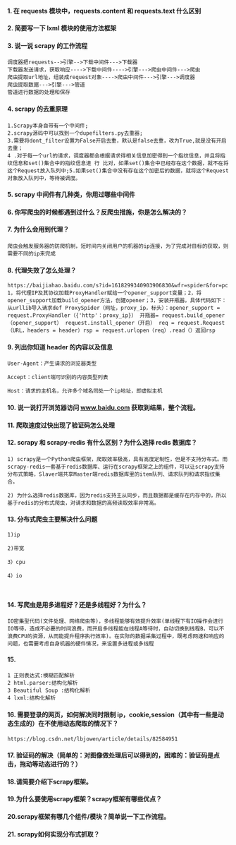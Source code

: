 #### 1. 在 requests 模块中，requests.content 和 requests.text 什么区别
#### 2. 简要写一下 lxml 模块的使用方法框架
#### 3. 说一说 scrapy 的工作流程
```
调度器把requests-->引擎-->下载中间件--->下载器
下载器发送请求，获取响应---->下载中间件---->引擎--->爬虫中间件--->爬虫
爬虫提取url地址，组装成request对象---->爬虫中间件--->引擎--->调度器
爬虫提取数据--->引擎--->管道
管道进行数据的处理和保存
```
#### 4. scrapy 的去重原理
```
1.Scrapy本身自带有一个中间件;
2.scrapy源码中可以找到一个dupefilters.py去重器;
3.需要将dont_filter设置为False开启去重，默认是false去重，改为True,就是没有开启去重；
4 .对于每一个url的请求，调度器都会根据请求得相关信息加密得到一个指纹信息，并且将指纹信息和set()集合中的指纹信息进 行 比对，如果set()集合中已经存在这个数据，就不在将这个Request放入队列中;5.如果set()集合中没有存在这个加密后的数据，就将这个Request对象放入队列中，等待被调度。
```
#### 5. scrapy 中间件有几种类，你用过哪些中间件
#### 6. 你写爬虫的时候都遇到过什么？反爬虫措施，你是怎么解决的？
#### 7. 为什么会用到代理？
```
爬虫会触发服务器的防爬机制，短时间内关闭用户的机器的ip连接，为了完成对目标的获取，则需要不同的ip来完成
```
#### 8. 代理失效了怎么处理？
```
https://baijiahao.baidu.com/s?id=1618299340903906830&wfr=spider&for=pc
1，将代理IP及其协议加载ProxyHandler赋给一个opener_support变量；2，将opener_support加载build_opener方法，创建opener；3，安装开瓶器。具体代码如下：从urllib导入请求def ProxySpider（网址，proxy_ip，标头）：opener_support = request.ProxyHandler（{'http'：proxy_ip}） 开瓶器= request.build_opener（opener_support） request.install_opener（开启） req = request.Request（URL，headers = header）rsp = request.urlopen（req）.read（）返回rsp

```
#### 9. 列出你知道 header 的内容以及信息
```
User-Agent：产生请求的浏览器类型

Accept：client端可识别的内容类型列表

Host：请求的主机名，允许多个域名同处一个ip地址，即虚拟主机
```
#### 10. 说一说打开浏览器访问 www.baidu.com 获取到结果，整个流程。
#### 11. 爬取速度过快出现了验证码怎么处理
#### 12. scrapy 和 scrapy-redis 有什么区别？为什么选择 redis 数据库？
```
1) scrapy是一个Python爬虫框架，爬取效率极高，具有高度定制性，但是不支持分布式。而scrapy-redis一套基于redis数据库、运行在scrapy框架之上的组件，可以让scrapy支持分布式策略，Slaver端共享Master端redis数据库里的item队列、请求队列和请求指纹集合。

2) 为什么选择redis数据库，因为redis支持主从同步，而且数据都是缓存在内存中的，所以基于redis的分布式爬虫，对请求和数据的高频读取效率非常高。
```
#### 13. 分布式爬虫主要解决什么问题
```
1)ip

2)带宽

3）cpu

4）io



```
#### 14. 写爬虫是用多进程好？还是多线程好？为什么？
```
IO密集型代码(文件处理、网络爬虫等)，多线程能够有效提升效率(单线程下有IO操作会进行IO等待，造成不必要的时间浪费，而开启多线程能在线程A等待时，自动切换到线程B，可以不浪费CPU的资源，从而能提升程序执行效率)。在实际的数据采集过程中，既考虑网速和响应的问题，也需要考虑自身机器的硬件情况，来设置多进程或多线程
```
#### 15. 
```
1 正则表达式:模糊匹配解析
2 html.parser:结构化解析
3 Beautiful Soup :结构化解析
4 lxml:结构化解析
```
#### 16. 需要登录的网页，如何解决同时限制 ip，cookie,session（其中有一些是动态生成的）在不使用动态爬取的情况下？
```
https://blog.csdn.net/lbjowen/article/details/82584951
```
#### 17. 验证码的解决（简单的：对图像做处理后可以得到的，困难的：验证码是点击，拖动等动态进行的？）

#### 18.请简要介绍下scrapy框架。

#### 19.为什么要使用scrapy框架？scrapy框架有哪些优点？

#### 20.scrapy框架有哪几个组件/模块？简单说一下工作流程。

#### 21. scrapy如何实现分布式抓取？